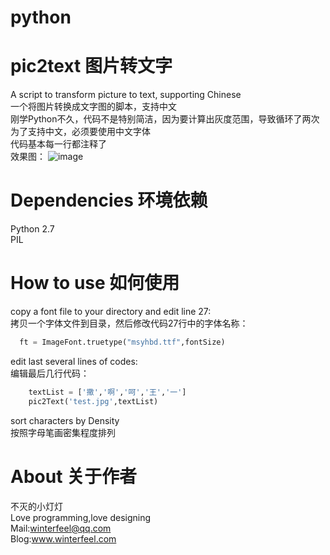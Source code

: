 # python
# pic2text 图片转文字
A script to transform picture to text, supporting Chinese</br>
一个将图片转换成文字图的脚本，支持中文</br>
刚学Python不久，代码不是特别简洁，因为要计算出灰度范围，导致循环了两次</br>
为了支持中文，必须要使用中文字体</br>
代码基本每一行都注释了</br>
效果图：
![image](preview.jpg)
# Dependencies 环境依赖
Python 2.7</br>
PIL

# How to use 如何使用
copy a font file to your directory and edit line 27:</br>
拷贝一个字体文件到目录，然后修改代码27行中的字体名称：
```python
  ft = ImageFont.truetype("msyhbd.ttf",fontSize)
```
edit last several lines of codes:</br>
编辑最后几行代码：
```python
    textList = ['撒','啊','呵','王','一']
    pic2Text('test.jpg',textList)
```
sort characters by Density</br>
按照字母笔画密集程度排列

# About 关于作者
不灭的小灯灯</br>
Love programming,love designing</br>
Mail:winterfeel@qq.com</br>
Blog:www.winterfeel.com
